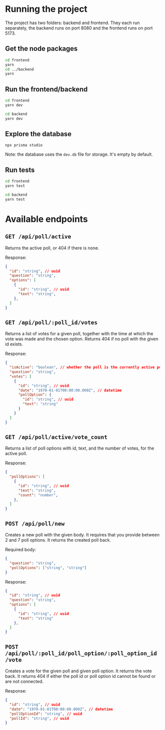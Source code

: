 # Running the project

The project has two folders: backend and frontend. They each run separately, the backend runs on port 8080 and the frontend runs on port 5173.

## Get the node packages

```bash
cd frontend
yarn
cd ../backend
yarn
```

## Run the frontend/backend
```bash
cd frontend
yarn dev
```

```bash
cd backend
yarn dev
```

## Explore the database
`npx prisma studio`

Note: the database uses the `dev.db` file for storage. It's empty by default.

## Run tests
```bash
cd frontend
yarn test
```

```bash
cd backend
yarn test
```

# Available endpoints

## `GET /api/poll/active` 

Returns the active poll, or 404 if there is none.

Response:

```json
{
  "id": "string", // uuid
  "question": "string",
  "options": [
    {
      "id": "string", // uuid
      "text": "string",
    },
  ]
}
```

## `GET /api/poll/:poll_id/votes` 

Returns a list of votes for a given poll, together with the time at which the vote was made and the chosen option. Returns 404 if no poll with the given id exists.

Response:

```json
{
  "isActive": "boolean", // whether the poll is the currently active poll
  "question": "string",
  "votes": [
    {
      "id": "string", // uuid
      "date": "1970-01-01T00:00:00.000Z", // datetime
      "pollOption": {
        "id": "string", // uuid
        "text": "string"
      }
    }
  ]
}
```

## `GET /api/poll/active/vote_count` 

Returns a list of poll options with id, text, and the number of votes, for the active poll.

Response:

```json
{
  "pollOptions": [
    {
      "id": "string", // uuid
      "text": "string",
      "count": "number",
    },
  ]
}
```

## `POST /api/poll/new`

Creates a new poll with the given body. It requires that you provide between 2 and 7 poll options. It returns the created poll back.

Required body:

```json
{
  "question": "string",
  "pollOptions": ["string", "string"]
}
```

Response:

```json
{
  "id": "string", // uuid
  "question": "string",
  "options": [
    {
      "id": "string", // uuid
      "text": "string"
    },
  ]
}
```

## `POST /api/poll/:poll_id/poll_option/:poll_option_id/vote`

Creates a vote for the given poll and given poll option. It returns the vote back. It returns 404 if either the poll id or poll option id cannot be found or are not connected.

Response:

```json
{
  "id": "string", // uuid
  "date": "1970-01-01T00:00:00.000Z", // datetime
  "pollOptionId": "string", // uuid
  "pollId": "string", // uuid
}
```
